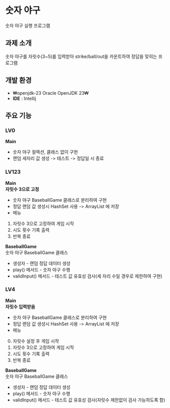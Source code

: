 # 숫자 야구   
숫자 야구 실행 프로그램   

## 과제 소개
숫자 야구를 자릿수(3~5)를 입력받아 strike/ball/out을 카운트하여 정답을 맞히는 프로그램   

## 개발 환경
- ₩openjdk-23 Oracle OpenJDK 23₩   
- **IDE** : Intellij   

## 주요 기능

### LV0
**Main**   
- 숫자 야구 컬렉션, 클래스 없이 구현   
- 랜덤 세자리 값 생성 -> 테스트 -> 정답일 시 종료   

### LV123
**Main**    
**자릿수 3으로 고정**     
- 숫자 야구 BaseballGame 클래스로 분리하여 구현   
- 정답 랜덤 값 생성시 HashSet 사용 -> ArrayList 에 저장   
- 메뉴
1. 자릿수 3으로 고정하여 게임 시작   
2. 시도 횟수 기록 출력   
3. 반복 종료   

**BaseballGame**   
숫자 야구 BaseballGame 클래스   
- 생성자 - 랜덤 정답 데이터 생성   
- play() 메서드 - 숫자 야구 수행   
- validInput() 메서드 - 테스트 값 유효성 검사(세 자리 수일 경우로 제한하여 구현)   

### LV4
**Main**   
**자릿수 입력받음**     
- 숫자 야구 BaseballGame 클래스로 분리하여 구현
- 정답 랜덤 값 생성시 HashSet 사용 -> ArrayList 에 저장
- 메뉴
0. 자릿수 설정 후 게임 시작   
1. 자릿수 3으로 고정하여 게임 시작   
2. 시도 횟수 기록 출력   
3. 반복 종료

**BaseballGame**   
숫자 야구 BaseballGame 클래스   
- 생성자 - 랜덤 정답 데이터 생성   
- play() 메서드 - 숫자 야구 수행   
- validInput() 메서드 - 테스트 값 유효성 검사(자릿수 제한없이 검사 가능하도록 함)   



